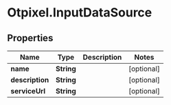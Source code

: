 # Otpixel.InputDataSource

## Properties
Name | Type | Description | Notes
------------ | ------------- | ------------- | -------------
**name** | **String** |  | [optional] 
**description** | **String** |  | [optional] 
**serviceUrl** | **String** |  | [optional] 


